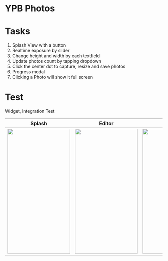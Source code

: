 # YPB Photos

# Tasks
1. Splash View with a button
2. Realtime exposure by slider
3. Change height and width by each textfield
4. Update photos count by tapping dropdown
5. Click the center dot to capture, resize and save photos
6. Progress modal
7. Clicking a Photo will show it full screen

# Test
Widget, Integration Test

Splash               |  Editor               | Photos               |  Photos Viewer
:-------------------------:|:-------------------------:|:-------------------------:|:-------------------------:
<img src="https://user-images.githubusercontent.com/39454969/153830143-1d26000a-8c14-464f-bbcb-c645a8b336f8.jpg" width="200" height="400"/>|<img src="https://user-images.githubusercontent.com/39454969/153830139-d7ccc63b-de9e-4534-999a-18ff2187b28f.jpg" width="200" height="400"/>|<img src="https://user-images.githubusercontent.com/39454969/153830134-5bed4085-a17d-47b8-9d50-16dd6e0478b6.jpg" width="200" height="400"/>|<img src="https://user-images.githubusercontent.com/39454969/153830113-d1b71202-d329-4903-817a-e22b48b94089.jpg" width="200" height="400"/>|



